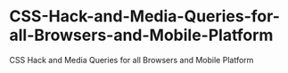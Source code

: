 CSS-Hack-and-Media-Queries-for-all-Browsers-and-Mobile-Platform
===============================================================

CSS Hack and Media Queries for all Browsers and Mobile Platform
